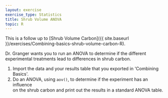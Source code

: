 ```yaml
---
layout: exercise
exercise_type: Statistics
title: Shrub Volume ANOVA
topic: R
---
```


This is a follow up to [Shrub Volume Carbon]({{ site.baseurl }}/exercises/Combining-basics-shrub-volume-carbon-R).

Dr. Granger wants you to run an ANOVA to determine if the different experimental 
treatments lead to differences in shrub carbon.

1. Import the data and your results table that you exported in 'Combining 
   Basics'.
2. Do an ANOVA, using `aov()`, to determine if the experiment has an influence  
   on the shrub carbon and print out the results in a standard ANOVA table. 
